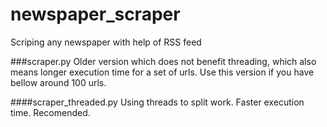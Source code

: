 # newspaper_scraper
Scriping any newspaper with help of RSS feed

###scraper.py
Older version which does not benefit threading, which also means longer execution time for a set of urls.
Use this version if you have bellow around 100 urls.

####scraper_threaded.py
Using threads to split work. Faster execution time. Recomended. 
